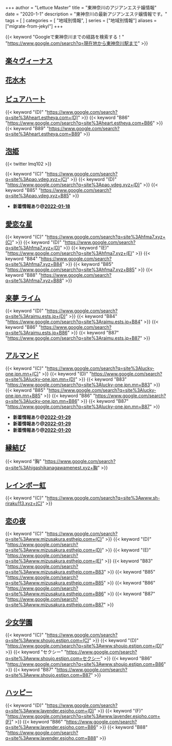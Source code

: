 +++
author = "Lettuce Master"
title = "東神奈川のアジアンエステ嬢情報"
date = "2020-1-1"
description = "東神奈川の最新アジアンエステ嬢情報です。"
tags = [
]
categories = [
    "地域別情報",
]
series = ["地域別情報"]
aliases = ["migrate-from-jekyl"]
+++

{{< keyword "Googleで東神奈川までの経路を検索する！" "https://www.google.com/search?q=現在地から東神奈川駅まで" >}}

## [楽々ヴィーナス](http://www.rakuraku-venus.xyz/)


## [花水木](http://est-hanamizuki.com/)


## [ピュアハート](http://heart.estheya.com/)
{{< keyword "(D)" "https://www.google.com/search?q=site%3Aheart.estheya.com+(D)" >}} {{< keyword "B86" "https://www.google.com/search?q=site%3Aheart.estheya.com+B86" >}} {{< keyword "B89" "https://www.google.com/search?q=site%3Aheart.estheya.com+B89" >}} 

## [泡姫](http://pao.vdeg.xyz/)


{{< twitter lmq102 >}}

{{< keyword "(C)" "https://www.google.com/search?q=site%3Apao.vdeg.xyz+(C)" >}} {{< keyword "(D)" "https://www.google.com/search?q=site%3Apao.vdeg.xyz+(D)" >}} {{< keyword "B85" "https://www.google.com/search?q=site%3Apao.vdeg.xyz+B85" >}} 

- **新着情報あり@[2022-01-18](/post/2022-01-18)**
## [愛恋な星](http://hfma7.xyz/)
{{< keyword "(C)" "https://www.google.com/search?q=site%3Ahfma7.xyz+(C)" >}} {{< keyword "(D)" "https://www.google.com/search?q=site%3Ahfma7.xyz+(D)" >}} {{< keyword "(E)" "https://www.google.com/search?q=site%3Ahfma7.xyz+(E)" >}} {{< keyword "B84" "https://www.google.com/search?q=site%3Ahfma7.xyz+B84" >}} {{< keyword "B85" "https://www.google.com/search?q=site%3Ahfma7.xyz+B85" >}} {{< keyword "B88" "https://www.google.com/search?q=site%3Ahfma7.xyz+B88" >}} 

## [来夢 ライム](http://raimu.ests.jp/)
{{< keyword "(D)" "https://www.google.com/search?q=site%3Araimu.ests.jp+(D)" >}} {{< keyword "B84" "https://www.google.com/search?q=site%3Araimu.ests.jp+B84" >}} {{< keyword "B86" "https://www.google.com/search?q=site%3Araimu.ests.jp+B86" >}} {{< keyword "B87" "https://www.google.com/search?q=site%3Araimu.ests.jp+B87" >}} 

## [アルマンド](http://lucky-one.jpn.mn/)
{{< keyword "(C)" "https://www.google.com/search?q=site%3Alucky-one.jpn.mn+(C)" >}} {{< keyword "(D)" "https://www.google.com/search?q=site%3Alucky-one.jpn.mn+(D)" >}} {{< keyword "B83" "https://www.google.com/search?q=site%3Alucky-one.jpn.mn+B83" >}} {{< keyword "B85" "https://www.google.com/search?q=site%3Alucky-one.jpn.mn+B85" >}} {{< keyword "B86" "https://www.google.com/search?q=site%3Alucky-one.jpn.mn+B86" >}} {{< keyword "B87" "https://www.google.com/search?q=site%3Alucky-one.jpn.mn+B87" >}} 

- **新着情報あり@[2022-01-29](/post/2022-01-29)**
- **新着情報あり@[2022-01-29](/post/2022-01-29)**
- **新着情報あり@[2022-01-20](/post/2022-01-20)**
## [縁結び](http://higashikanagawamenest.xyz/)
{{< keyword "胸" "https://www.google.com/search?q=site%3Ahigashikanagawamenest.xyz+胸" >}} 

## [レインボー虹](http://www.sh-riraku113.xyz/)
{{< keyword "(C)" "https://www.google.com/search?q=site%3Awww.sh-riraku113.xyz+(C)" >}} 

## [恋の夜](http://www.mizusakura.esthejp.com/)
{{< keyword "(C)" "https://www.google.com/search?q=site%3Awww.mizusakura.esthejp.com+(C)" >}} {{< keyword "(D)" "https://www.google.com/search?q=site%3Awww.mizusakura.esthejp.com+(D)" >}} {{< keyword "(E)" "https://www.google.com/search?q=site%3Awww.mizusakura.esthejp.com+(E)" >}} {{< keyword "B83" "https://www.google.com/search?q=site%3Awww.mizusakura.esthejp.com+B83" >}} {{< keyword "B85" "https://www.google.com/search?q=site%3Awww.mizusakura.esthejp.com+B85" >}} {{< keyword "B86" "https://www.google.com/search?q=site%3Awww.mizusakura.esthejp.com+B86" >}} {{< keyword "B87" "https://www.google.com/search?q=site%3Awww.mizusakura.esthejp.com+B87" >}} 

## [少女学園](http://www.shoujo.estjpn.com/)
{{< keyword "(C)" "https://www.google.com/search?q=site%3Awww.shoujo.estjpn.com+(C)" >}} {{< keyword "(D)" "https://www.google.com/search?q=site%3Awww.shoujo.estjpn.com+(D)" >}} {{< keyword "セクシー" "https://www.google.com/search?q=site%3Awww.shoujo.estjpn.com+セクシー" >}} {{< keyword "B86" "https://www.google.com/search?q=site%3Awww.shoujo.estjpn.com+B86" >}} {{< keyword "B87" "https://www.google.com/search?q=site%3Awww.shoujo.estjpn.com+B87" >}} 

## [ハッピー](http://www.lavender.esjoho.com/)
{{< keyword "(D)" "https://www.google.com/search?q=site%3Awww.lavender.esjoho.com+(D)" >}} {{< keyword "(F)" "https://www.google.com/search?q=site%3Awww.lavender.esjoho.com+(F)" >}} {{< keyword "B86" "https://www.google.com/search?q=site%3Awww.lavender.esjoho.com+B86" >}} {{< keyword "B88" "https://www.google.com/search?q=site%3Awww.lavender.esjoho.com+B88" >}} 

